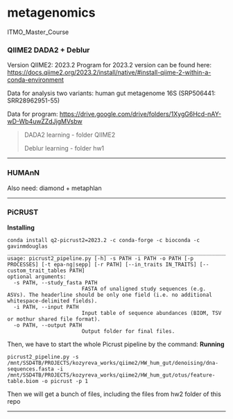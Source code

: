 # metagenomics
ITMO_Master_Course

### QIIME2 DADA2 + Deblur
Version QIIME2: 2023.2 
Program for 2023.2 version can be found here: https://docs.qiime2.org/2023.2/install/native/#install-qiime-2-within-a-conda-environment 

Data for analysis two variants: human gut metagenome 16S (SRP506441: SRR28962951-55)

Data for program: https://drive.google.com/drive/folders/1XygG6Hcd-nAY-wD-Wb4uwZZdJjgMVsbw 

>DADA2 learning - folder QIIME2
>
>Deblur learning - folder hw1
>
_________________________________________________________________________________________________________________________________________________
### HUMAnN
Also need: diamond + metaphlan 


_________________________________________________________________________________________________________________________________________________
### PiCRUST 
**Installing** 
```
conda install q2-picrust2=2023.2 -c conda-forge -c bioconda -c gavinmdouglas
________________________________________________________________________________________
usage: picrust2_pipeline.py [-h] -s PATH -i PATH -o PATH [-p PROCESSES] [-t epa-ng|sepp] [-r PATH] [--in_traits IN_TRAITS] [--custom_trait_tables PATH]                  
optional arguments:
  -s PATH, --study_fasta PATH
                        FASTA of unaligned study sequences (e.g. ASVs). The headerline should be only one field (i.e. no additional whitespace-delimited fields).
  -i PATH, --input PATH
                        Input table of sequence abundances (BIOM, TSV or mothur shared file format).
  -o PATH, --output PATH
                        Output folder for final files.
```
Then, we have to start the whole Picrust pipeline by the command: 
**Running**
```
picrust2_pipeline.py -s /mnt/SSD4TB/PROJECTS/kozyreva_works/qiime2/HW_hum_gut/denoising/dna-sequences.fasta -i /mnt/SSD4TB/PROJECTS/kozyreva_works/qiime2/HW_hum_gut/otus/feature-table.biom -o picrust -p 1
```
Then we will get a bunch of files, including the files from hw2 folder of this repo

_________________________________________________________________________________________________________________________________________________



